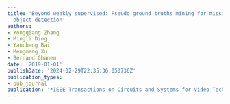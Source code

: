 ```yaml
---
title: 'Beyond weakly supervised: Pseudo ground truths mining for missing bounding-boxes
  object detection'
authors:
- Yongqiang Zhang
- Mingli Ding
- Yancheng Bai
- Mengmeng Xu
- Bernard Ghanem
date: '2019-01-01'
publishDate: '2024-02-29T22:35:36.050736Z'
publication_types:
- pub_journal
publication: '*IEEE Transactions on Circuits and Systems for Video Technology*'
---
```

